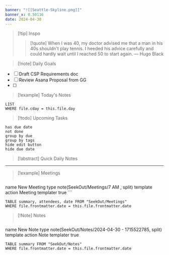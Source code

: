 ```yaml
---
banner: "![[Seattle-Skyline.png]]"
banner_x: 0.50116
date: 2024-04-30
---
```


> [!tip] Inspo
>> [!quote] When I was 40, my doctor advised me that a man in his 40s shouldn't play tennis. I heeded his advice carefully and could hardly wait until I reached 50 to start again.
> — Hugo Black

>[!note] Daily Goals

- [ ] Draft CSP Requirements doc
- [ ] Review Asana Proposal from GG
- [ ] 

> [!example] Today's Notes
```dataview
LIST
WHERE file.cday = this.file.day
```

> [!todo] Upcoming Tasks

```tasks
has due date
not done
group by due
group by tags
hide edit button
hide due date
```

> [!abstract] Quick Daily Notes




---

> [!example] Meetings
>  ```button
name New Meeting
type note(SeekOut/Meetings/7  AM , split) template
action Meeting
templater true ```

```dataview  
TABLE summary, attendees, date FROM "SeekOut/Meetings"  
WHERE file.frontmatter.date = this.file.frontmatter.date  
```

> [!Note]  Notes
> ```button
name New Note
type note(SeekOut/Notes/2024-04-30 - 1715522785, split) template
action Note
templater true
```dataview
TABLE summary FROM "SeekOut/Notes"  
WHERE file.frontmatter.date = this.file.frontmatter.date  
```

​